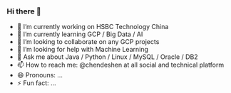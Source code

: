 ### Hi there 👋

<!--
**chendeshen/chendeshen** is a ✨ _special_ ✨ repository because its `README.md` (this file) appears on your GitHub profile.
Here are some ideas to get you started:
-->

- 🔭 I’m currently working on HSBC Technology China
- 🌱 I’m currently learning GCP / Big Data / AI
- 👯 I’m looking to collaborate on any GCP projects
- 🤔 I’m looking for help with Machine Learning
- 💬 Ask me about Java / Python / Linux / MySQL / Oracle / DB2
- 📫 How to reach me: @chendeshen at all social and technical platform
- 😄 Pronouns: ...
- ⚡ Fun fact: ...

<!--START_SECTION:waka-->
<!--END_SECTION:waka-->
